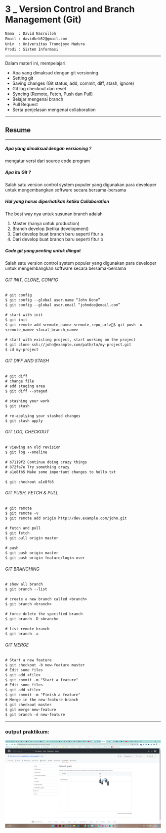 # 3 \_ Version Control and Branch Management (Git)

```sh
Nama  : David Nasrulloh
Email : davidkrb52@gmail.com
Univ  : Universitas Trunojoyo Madura
Prodi : Sistem Informasi
```

---

Dalam materi ini, mempelajari:

- Apa yang dimaksud dengan git versioning
- Setting git
- Saving changes (Git status, add, commit, diff, stash, ignore)
- Git log checkout dan reset
- Syncing (Remote, Fetch, Push dan Pull)
- Belajar mengenai branch
- Pull Request
- Serta penjelasan mengenai collaboration

---

## Resume

---

##### Apa yang dimaksud dengan versioning ?

mengatur versi dari source code program

##### Apa itu Git ?

Salah satu version control system populer yang digunakan para developer untuk mengembangkan software secara bersama-bersama

##### Hal yang harus diperhatikan ketika Collaboration

The best way nya untuk susunan branch adalah

1. Master (hanya untuk production)
2. Branch develop (ketika development)
3. Dari develop buat branch baru seperti fitur a
4. Dari develop buat branch baru seperti fitur b

##### Code git yang penting untuk diingat

Salah satu version control system populer yang digunakan para developer untuk mengembangkan software secara bersama-bersama

###### GIT INIT, CLONE, CONFIG

```
# git config
$ git config --global user.name “John Done”
$ git config --global user.email “johndoe@email.com”

# start with init
$ git init
$ git remote add <remote_name> <remote_repo_url>$ git push -u <remote_name> <local_branch_name>

# start with existing project, start working on the project
$ git clone ssh://john@example.com/path/to/my-project.git
$ cd my-project
```

###### GIT DIFF AND STASH

```
# git diff
# change file
# add staging area
$ git diff --staged

# stashing your work
$ git stash

# re-applying your stashed changes
$ git stash apply
```

###### GIT LOG, CHECKOUT

```
# viewing an old revision
$ git log --oneline

# b7119f2 Continue doing crazy things
# 872fa7e Try something crazy
# a1e8fb5 Make some important changes to hello.txt

$ git checkout a1e8fb5
```

###### GIT PUSH, FETCH & PULL

```
# git remote
$ git remote -v
$ git remote add origin http://dev.example.com/john.git

# fetch and pull
$ git fetch
$ git pull origin master

# push
$ git push origin master
$ git push origin feature/login-user
```

###### GIT BRANCHING

```
# show all branch
$ git branch --list

# create a new branch called <branch>
$ git branch <branch>

# force delete the specified branch
$ git branch -D <branch>

# list remote branch
$ git branch -a
```

###### GIT MERGE

```
# Start a new feature
$ git checkout -b new-feature master
# Edit some files
$ git add <file>
$ git commit -m "Start a feature"
# Edit some files
$ git add <file>
$ git commit -m "Finish a feature"
# Merge in the new-feature branch
$ git checkout master
$ git merge new-feature
$ git branch -d new-feature
```

---

### output praktikum:

![praktikum](./screenshots/david.png)
